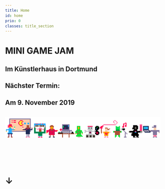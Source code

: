 ```yaml
---
title: Home
id: home
prio: 0
classes: title_section
---
```


<div class="flyer">
	<h1>MINI GAME JAM</h1>
	<h2>Im Künstlerhaus in Dortmund</h2>
	<h2>Nächster Termin:</h2>
	<h2>Am 9. November 2019 </h2>
	<br>
	<img src="/img/people.png" id="people" alt="Schmuckbild Menschen und Maschinen machen Spiele">
	<br>
	<br>
	<p></p>
	<p></p>
	<br>
	<br>
	<br>
	<h1>↓</h1>
</div>

